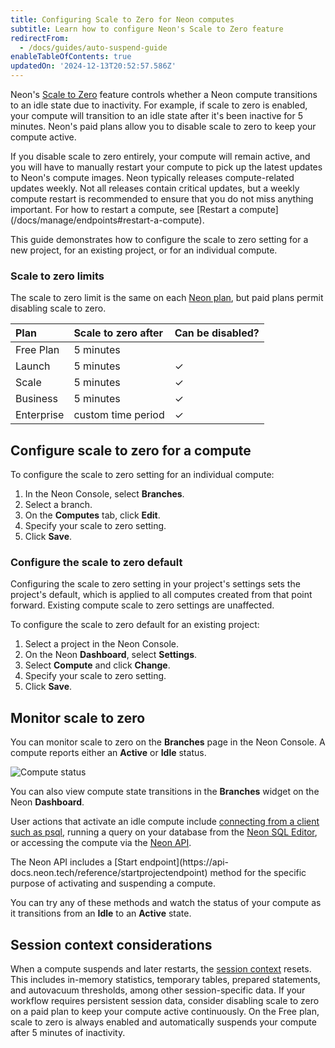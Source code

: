 ```yaml
---
title: Configuring Scale to Zero for Neon computes
subtitle: Learn how to configure Neon's Scale to Zero feature
redirectFrom:
  - /docs/guides/auto-suspend-guide
enableTableOfContents: true
updatedOn: '2024-12-13T20:52:57.586Z'
---
```


Neon's [Scale to Zero](/docs/introduction/scale-to-zero) feature controls whether a Neon compute transitions to an idle state due to inactivity. For example, if scale to zero is enabled, your compute will transition to an idle state after it's been inactive for 5 minutes. Neon's paid plans allow you to disable scale to zero to keep your compute active.

<Admonition type="important">
If you disable scale to zero entirely, your compute will remain active, and you will have to manually restart your compute to pick up the latest updates to Neon's compute images. Neon typically releases compute-related updates weekly. Not all releases contain critical updates, but a weekly compute restart is recommended to ensure that you do not miss anything important. For how to restart a compute, see [Restart a compute](/docs/manage/endpoints#restart-a-compute). 
</Admonition>

This guide demonstrates how to configure the scale to zero setting for a new project, for an existing project, or for an individual compute.

### Scale to zero limits

The scale to zero limit is the same on each [Neon plan](/docs/introduction/plans), but paid plans permit disabling scale to zero.

| Plan       | Scale to zero after | Can be disabled? |
| :--------- | :------------------ | :--------------- |
| Free Plan  | 5 minutes           |                  |
| Launch     | 5 minutes           | &check;          |
| Scale      | 5 minutes           | &check;          |
| Business   | 5 minutes           | &check;          |
| Enterprise | custom time period  | &check;          |

## Configure scale to zero for a compute

To configure the scale to zero setting for an individual compute:

1. In the Neon Console, select **Branches**.
1. Select a branch.
1. On the **Computes** tab, click **Edit**.
1. Specify your scale to zero setting.
1. Click **Save**.

### Configure the scale to zero default

Configuring the scale to zero setting in your project's settings sets the project's default, which is applied to all computes created from that point forward. Existing compute scale to zero settings are unaffected.

To configure the scale to zero default for an existing project:

1. Select a project in the Neon Console.
1. On the Neon **Dashboard**, select **Settings**.
1. Select **Compute** and click **Change**.
1. Specify your scale to zero setting.
1. Click **Save**.

## Monitor scale to zero

You can monitor scale to zero on the **Branches** page in the Neon Console. A compute reports either an **Active** or **Idle** status.

![Compute status](/docs/connect/compute_endpoint_state.png)

You can also view compute state transitions in the **Branches** widget on the Neon **Dashboard**.

User actions that activate an idle compute include [connecting from a client such as psql](/docs/connect/query-with-psql-editor), running a query on your database from the [Neon SQL Editor](/docs/get-started-with-neon/query-with-neon-sql-editor), or accessing the compute via the [Neon API](https://api-docs.neon.tech/reference/getting-started-with-neon-api).

<Admonition type="info">
The Neon API includes a [Start endpoint](https://api-docs.neon.tech/reference/startprojectendpoint) method for the specific purpose of activating and suspending a compute.
</Admonition>

You can try any of these methods and watch the status of your compute as it transitions from an **Idle** to an **Active** state.

## Session context considerations

When a compute suspends and later restarts, the [session context](/docs/reference/compatibility#session-context) resets. This includes in-memory statistics, temporary tables, prepared statements, and autovacuum thresholds, among other session-specific data. If your workflow requires persistent session data, consider disabling scale to zero on a paid plan to keep your compute active continuously. On the Free plan, scale to zero is always enabled and automatically suspends your compute after 5 minutes of inactivity.
